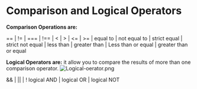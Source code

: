 # Comparison and Logical Operators


**Comparison Operations are:**

== | != | === | !== | < | > | <= | >= |
equal to | not equal to | strict equal | strict not equal | less than | greater than | Less than or equal | greater than or equal


**Logical Operators are:**
it allow you to compare  the results of more than one comparison operator.
![Logical-oerator.png](example)


&& | || | ! 
logical AND | logical OR | logical NOT